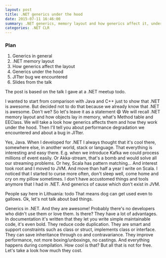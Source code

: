 ```yaml
---
layout: post
title: .NET generics under the hood
date: 2015-07-11 16:46:00
summary: .NET generics, memory layout and how generics affect it, under the hood, JITter bug
categories: .NET CLR
---
```


### Plan

  1. Generics in general
  2. .NET memory layout
  3. How generics affect the layout
  4. Generics under the hood
  5. JITter bug we encountered
  6. Slides from the talk

The post is based on the talk I gave at a .NET meetup todo.

I wanted to start from comparison with Java and C++ just to show that .NET is awesome. But decided not to do that because we already know that .NET is awesome. Don't we? So let's leave it as a statement :smile:
We will recall .NET memory layout and how objects lay in memory, what's Method table and EEClass. We will take a look how generics affects them and how they work under the hood. Then I'll tell you about performance degradation we encountered and about a bug in JITter.

Yes, Java. When I developed for .NET I always thought that it's cool there, somewhere else, in another world, stack or language. That everything is interesting and easy there. E.g. when we introduce Kafka we could process millions of event easily. Or Akka-stream, that's a bomb and would solve all our streaming problems. Or hey, Scala has pattern matching... And interest took root and I moved to JVM. And move than half a year I write on Scala. I noticed that I started to curse more often, don't sleep well, come home and cry on my pillow sometimes. I don't have accustomed  things and tools anymore that I had in .NET. And generics of cause which don't exist in JVM.

People say here in Lithuania: todo That means dog can get used even to gallows. Ok, let's not talk about bad things.

Generics in .NET. And they are awesome! Probably there's no developers who didn't use them or love them. Is there?
They have a lot of advantages. In documentation it's written that they let you write simple maintainable code, it's even bold. They reduce code duplication. They are smart and support constraints such as class or struct, implements class or interface. They can save inheritance through co and contravariance. They improve performance, not more boxing/unboxings, no castings. And everything happens during compilation. How cool is that? But all that is not for free. Let's take a look how much they cost.
